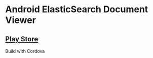 # Android ElasticSearch Document Viewer

## [Play Store](https://play.google.com/store/apps/details?id=com.dohsimpson.elastic_doc)

Build with Cordova
